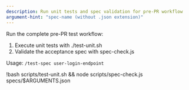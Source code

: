 ```yaml
---
description: Run unit tests and spec validation for pre-PR workflow
argument-hint: "spec-name (without .json extension)"
---
```


Run the complete pre-PR test workflow:

1. Execute unit tests with ./test-unit.sh
2. Validate the acceptance spec with spec-check.js

Usage: `/test-spec user-login-endpoint`

!bash scripts/test-unit.sh && node scripts/spec-check.js specs/$ARGUMENTS.json